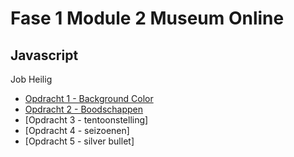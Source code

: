 # Fase 1 Module 2 Museum Online
## Javascript

Job Heilig

- [Opdracht 1 - Background Color](file:///C:/MA/Jaar%201/Periode%202/JS/f1m2jv/Web/les1-background-color/index.html)
- [Opdracht 2 - Boodschappen](file:///C:/MA/Jaar%201/Periode%202/JS/f1m2jv/Web/les2-boodschappen/index.html)
- [Opdracht 3 - tentoonstelling]
- [Opdracht 4 - seizoenen]
- [Opdracht 5 - silver bullet]